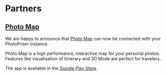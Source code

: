 # Partners #

## [Photo Map](https://levionsoftware.com/) ##
We are happy to announce that [Photo Map](https://levionsoftware.com/) can now be connected with your PhotoPrism instance.

Photo Map is a high performance, interactive map for your personal photos.
Features like visualisation of itinerary and 3D Mode are perfect for travelers.

The app is available in the [Google Play Store](https://play.google.com/store/apps/details?id=com.levionsoftware.instagram_map).